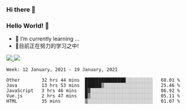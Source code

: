 ### Hi there 👋
### Hello World! 🙌

- 🌱 I’m currently learning ...
- 📖目前正在努力的学习之中!

<a href="https://github.com/anuraghazra/github-readme-stats">
  <img src="https://github-readme-stats.vercel.app/api?username=keyboardWithDream&show_icons=true&repo=github-readme-stats" />
</a>
<a href="https://github.com/anuraghazra/convoychat">
  <img src="https://github-readme-stats.vercel.app/api/top-langs/?username=keyboardWithDream&layout=compact&repo=convoychat" />
</a>



<!--START_SECTION:waka-->
```text
Week: 12 January, 2021 - 19 January, 2021

Other        32 hrs 44 mins  ███████████████░░░░░░░░░░   60.01 % 
Java         13 hrs 53 mins  ██████▒░░░░░░░░░░░░░░░░░░   25.46 % 
JavaScript   3 hrs 46 mins   █▓░░░░░░░░░░░░░░░░░░░░░░░   06.92 % 
Vue.js       2 hrs 47 mins   █▒░░░░░░░░░░░░░░░░░░░░░░░   05.11 % 
HTML         35 mins         ▒░░░░░░░░░░░░░░░░░░░░░░░░   01.07 % 
```
<!--END_SECTION:waka-->
